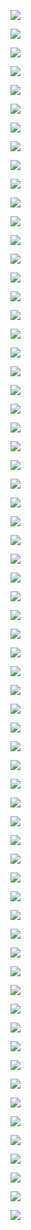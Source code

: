 

![](https://github.com/tianyichow/DaSE_lab/raw/master/setup/course2/幻灯片1.JPG)

![](https://github.com/tianyichow/DaSE_lab/raw/master/setup/course2/幻灯片2.JPG)

![](https://github.com/tianyichow/DaSE_lab/raw/master/setup/course2/幻灯片3.JPG)

![](https://github.com/tianyichow/DaSE_lab/raw/master/setup/course2/幻灯片4.JPG)

![](https://github.com/tianyichow/DaSE_lab/raw/master/setup/course2/幻灯片5.JPG)

![](https://github.com/tianyichow/DaSE_lab/raw/master/setup/course2/幻灯片6.JPG)

![](https://github.com/tianyichow/DaSE_lab/raw/master/setup/course2/幻灯片7.JPG)

![](https://github.com/tianyichow/DaSE_lab/raw/master/setup/course2/幻灯片8.JPG)

![](https://github.com/tianyichow/DaSE_lab/raw/master/setup/course2/幻灯片9.JPG)

![](https://github.com/tianyichow/DaSE_lab/raw/master/setup/course2/幻灯片10.JPG)

![](https://github.com/tianyichow/DaSE_lab/raw/master/setup/course2/幻灯片11.JPG)

![](https://github.com/tianyichow/DaSE_lab/raw/master/setup/course2/幻灯片12.JPG)

![](https://github.com/tianyichow/DaSE_lab/raw/master/setup/course2/幻灯片13.JPG)

![](https://github.com/tianyichow/DaSE_lab/raw/master/setup/course2/幻灯片14.JPG)

![](https://github.com/tianyichow/DaSE_lab/raw/master/setup/course2/幻灯片15.JPG)

![](https://github.com/tianyichow/DaSE_lab/raw/master/setup/course2/幻灯片16.JPG)

![](https://github.com/tianyichow/DaSE_lab/raw/master/setup/course2/幻灯片17.JPG)

![](https://github.com/tianyichow/DaSE_lab/raw/master/setup/course2/幻灯片18.JPG)

![](https://github.com/tianyichow/DaSE_lab/raw/master/setup/course2/幻灯片19.JPG)

![](https://github.com/tianyichow/DaSE_lab/raw/master/setup/course2/幻灯片20.JPG)

![](https://github.com/tianyichow/DaSE_lab/raw/master/setup/course2/幻灯片21.JPG)

![](https://github.com/tianyichow/DaSE_lab/raw/master/setup/course2/幻灯片22.JPG)

![](https://github.com/tianyichow/DaSE_lab/raw/master/setup/course2/幻灯片23.JPG)

![](https://github.com/tianyichow/DaSE_lab/raw/master/setup/course2/幻灯片24.JPG)

![](https://github.com/tianyichow/DaSE_lab/raw/master/setup/course2/幻灯片25.JPG)

![](https://github.com/tianyichow/DaSE_lab/raw/master/setup/course2/幻灯片26.JPG)

![](https://github.com/tianyichow/DaSE_lab/raw/master/setup/course2/幻灯片27.JPG)

![](https://github.com/tianyichow/DaSE_lab/raw/master/setup/course2/幻灯片28.JPG)

![](https://github.com/tianyichow/DaSE_lab/raw/master/setup/course2/幻灯片29.JPG)

![](https://github.com/tianyichow/DaSE_lab/raw/master/setup/course2/幻灯片30.JPG)

![](https://github.com/tianyichow/DaSE_lab/raw/master/setup/course2/幻灯片31.JPG)

![](https://github.com/tianyichow/DaSE_lab/raw/master/setup/course2/幻灯片32.JPG)

![](https://github.com/tianyichow/DaSE_lab/raw/master/setup/course2/幻灯片33.JPG)

![](https://github.com/tianyichow/DaSE_lab/raw/master/setup/course2/幻灯片34.JPG)

![](https://github.com/tianyichow/DaSE_lab/raw/master/setup/course2/幻灯片35.JPG)

![](https://github.com/tianyichow/DaSE_lab/raw/master/setup/course2/幻灯片36.JPG)

![](https://github.com/tianyichow/DaSE_lab/raw/master/setup/course2/幻灯片37.JPG)

![](https://github.com/tianyichow/DaSE_lab/raw/master/setup/course2/幻灯片38.JPG)

![](https://github.com/tianyichow/DaSE_lab/raw/master/setup/course2/幻灯片39.JPG)

![](https://github.com/tianyichow/DaSE_lab/raw/master/setup/course2/幻灯片40.JPG)

![](https://github.com/tianyichow/DaSE_lab/raw/master/setup/course2/幻灯片41.JPG)

![](https://github.com/tianyichow/DaSE_lab/raw/master/setup/course2/幻灯片42.JPG)

![](https://github.com/tianyichow/DaSE_lab/raw/master/setup/course2/幻灯片43.JPG)

![](https://github.com/tianyichow/DaSE_lab/raw/master/setup/course2/幻灯片44.JPG)

![](https://github.com/tianyichow/DaSE_lab/raw/master/setup/course2/幻灯片45.JPG)

![](https://github.com/tianyichow/DaSE_lab/raw/master/setup/course2/幻灯片46.JPG)

![](https://github.com/tianyichow/DaSE_lab/raw/master/setup/course2/幻灯片47.JPG)

![](https://github.com/tianyichow/DaSE_lab/raw/master/setup/course2/幻灯片48.JPG)

![](https://github.com/tianyichow/DaSE_lab/raw/master/setup/course2/幻灯片49.JPG)

![](https://github.com/tianyichow/DaSE_lab/raw/master/setup/course2/幻灯片50.JPG)

![](https://github.com/tianyichow/DaSE_lab/raw/master/setup/course2/幻灯片51.JPG)

![](https://github.com/tianyichow/DaSE_lab/raw/master/setup/course2/幻灯片52.JPG)

![](https://github.com/tianyichow/DaSE_lab/raw/master/setup/course2/幻灯片53.JPG)

![](https://github.com/tianyichow/DaSE_lab/raw/master/setup/course2/幻灯片54.JPG)

![](https://github.com/tianyichow/DaSE_lab/raw/master/setup/course2/幻灯片55.JPG)

![](https://github.com/tianyichow/DaSE_lab/raw/master/setup/course2/幻灯片56.JPG)

![](https://github.com/tianyichow/DaSE_lab/raw/master/setup/course2/幻灯片57.JPG)

![](https://github.com/tianyichow/DaSE_lab/raw/master/setup/course2/幻灯片58.JPG)

![](https://github.com/tianyichow/DaSE_lab/raw/master/setup/course2/幻灯片59.JPG)

![](https://github.com/tianyichow/DaSE_lab/raw/master/setup/course2/幻灯片60.JPG)

![](https://github.com/tianyichow/DaSE_lab/raw/master/setup/course2/幻灯片61.JPG)

![](https://github.com/tianyichow/DaSE_lab/raw/master/setup/course2/幻灯片62.JPG)

![](https://github.com/tianyichow/DaSE_lab/raw/master/setup/course2/幻灯片63.JPG)

![](https://github.com/tianyichow/DaSE_lab/raw/master/setup/course2/幻灯片64.JPG)

![](https://github.com/tianyichow/DaSE_lab/raw/master/setup/course2/幻灯片65.JPG)
